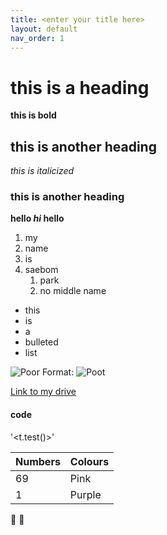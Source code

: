 ```yaml
---
title: <enter your title here>
layout: default
nav_order: 1
---
```


# this is a heading #
  **this is bold**
  
## this is another heading ##
  *this is italicized*
  
### this is another heading ###
  **hello *hi* hello**
  
1. my
1. name
1. is
1. saebom 
    1. park 
    1. no middle name 

* this
* is 
* a 
* bulleted
* list 
  
![Poor](https://images.app.goo.gl/Jey141cH2MrsaYuE6 "poot")
Format: ![Poot](url)
 
[Link to my drive](https://drive.google.com/drive/u/1/folders/16dpXeBCqFb1bhIinsfa3s-h-_bWH_3MU)
  
#### code ####
'<t.test()>'
 
Numbers | Colours
------------ | -------------
69 | Pink
1 | Purple
  
:fu:
:middle_finger:
